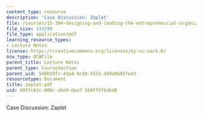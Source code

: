 ```yaml
---
content_type: resource
description: 'Case Discussion: Zaplet'
file: /courses/15-394-designing-and-leading-the-entrepreneurial-organization-spring-2003/0937c03c006ca6e9dea7560ff2f6dbd8_zaplet.pdf
file_size: 333749
file_type: application/pdf
learning_resource_types:
- Lecture Notes
license: https://creativecommons.org/licenses/by-nc-sa/4.0/
ocw_type: OCWFile
parent_title: Lecture Notes
parent_type: CourseSection
parent_uid: 548b59fc-4da4-9c58-5555-d49a0b05fe43
resourcetype: Document
title: zaplet.pdf
uid: 0937c03c-006c-a6e9-dea7-560ff2f6dbd8
---
```

Case Discussion: Zaplet